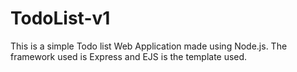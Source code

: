 # TodoList-v1
This is a simple Todo list Web Application made using Node.js. The framework used is Express and EJS is the template used.
